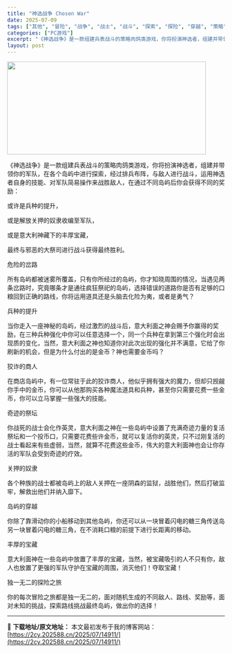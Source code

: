 ```yaml
---
title: "神选战争 Chosen War"
date: 2025-07-09
tags: ["其他", "冒险", "战争", "战士", "战斗", "探索", "探险", "穿越", "策略", "肉鸽"]
categories: ["PC游戏"]
excerpt: "《神选战争》是一款组建兵表战斗的策略肉鸽类游戏，你将扮演神选者，组建并带领你的军队，在各个岛屿中进行探索，经过排兵布阵，与敌人进行战斗，运用神选者自身的技能、对军队简易操作来战胜敌人，在通过不同岛屿后你会获得不同的奖励： 或许是兵种的提升， 或是解放关押的奴隶收编至军队， 或是意大利神藏下的丰厚宝藏&hellip;"
layout: post
---
```


<img class="aligncenter size-full wp-image-14896" src="https://2cy.202588.cn/wp-content/uploads/2025/07/2025070903103152.webp" alt="" width="460" height="215" />

《神选战争》是一款组建兵表战斗的策略肉鸽类游戏，你将扮演神选者，组建并带领你的军队，在各个岛屿中进行探索，经过排兵布阵，与敌人进行战斗，运用神选者自身的技能、对军队简易操作来战胜敌人，在通过不同岛屿后你会获得不同的奖励：

或许是兵种的提升，

或是解放关押的奴隶收编至军队，

或是意大利神藏下的丰厚宝藏，

最终与邪恶的大祭司进行战斗获得最终胜利。

危险的岔路

所有岛屿都被迷雾所覆盖，只有你所经过的岛屿，你才知晓周围的情况，当遇见两条岔路时，究竟哪条才是通往疯狂祭祀的岛屿，选择错误的道路你是否有足够的口粮回到正确的路线，你将运用道具还是头脑去化险为夷，或者是勇气？

兵种的提升

当你走入一座神秘的岛屿，经过激烈的战斗后，意大利面之神会赐予你赢得的奖励，在三种兵种强化中你可以任意选择一个，同一个兵种在拿到第三个强化时会出现质的变化，当然，意大利面之神也知道你对此次出现的强化并不满意，它给了你刷新的机会，但是为什么付出的是金币？神也需要金币吗？

狡诈的商人

在商店岛屿中，有一位常驻于此的狡诈商人，他似乎拥有强大的魔力，但却只觊觎你手中的金币，你可以从他那购买各种魔法道具和兵种，甚至你只需要花费一些金币，你可以立马掌握一些强大的技能。

奇迹的祭坛

你战死的战士会化作英灵，意大利面之神在一些岛屿中设置了充满奇迹力量的复活祭坛和一个投币口，只需要花费些许金币，就可以复活你的英灵，只不过刚复活的战士看起来有些虚弱，当然，就算不花费这些金币，伟大的意大利面神也会让你存活的军队会受到奇迹的疗效。

关押的奴隶

各个种族的战士都被岛屿上的敌人关押在一座阴森的监狱，战胜他们，然后打破监牢，解救出他们并纳入靡下。

岛屿的穿越

你除了靠滑动你的小船移动到其他岛屿，你还可以从一块冒着闪电的糖三角传送岛另一块冒着闪电的糖三角，在不消耗口粮的前提下进行长距离的移动。

丰厚的宝藏

意大利面神在一些岛屿中放置了丰厚的宝藏，当然，被宝藏吸引的人不只有你，敌人也放置了更强的军队守护在宝藏的周围，消灭他们！夺取宝藏！

独一无二的探险之旅

你的每次冒险之旅都是独一无二的，面对随机生成的不同敌人、路线、奖励等，面对未知的挑战，探索路线挑战最终岛屿，做出你的选择！

---
📖 **下载地址/原文地址：** 本文最初发布于我的博客网站：[https://2cy.202588.cn/2025/07/14911/](https://2cy.202588.cn/2025/07/14911/)

